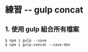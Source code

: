# 練習 -- gulp concat

## 1. 使用 gulp 組合所有檔案

```
$ npm i gulp --save
$ npm i gulp-concat --save-dev
```

